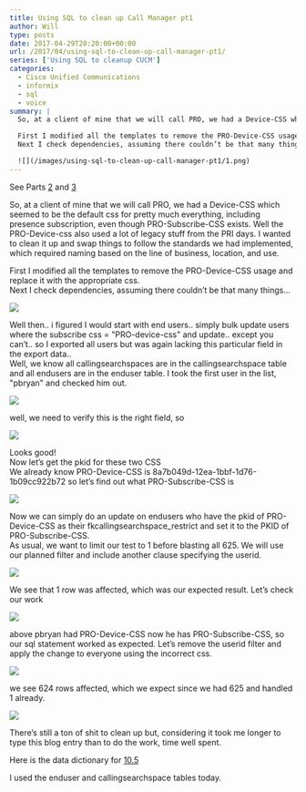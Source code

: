 ```yaml
---
title: Using SQL to clean up Call Manager pt1
author: Will
type: posts
date: 2017-04-29T20:20:00+00:00
url: /2017/04/using-sql-to-clean-up-call-manager-pt1/
series: ['Using SQL to cleanup CUCM']
categories:
  - Cisco Unified Communications
  - informix
  - sql
  - voice
summary: |
  So, at a client of mine that we will call PRO, we had a Device-CSS which seemed to be the default css for pretty much everything, including presence subscription, even though PRO-Subscribe-CSS exists. Well the PRO-Device-css also used a lot of legacy stuff from the PRI days. I wanted to clean it up and swap things to follow the standards we had implemented, which required naming based on the line of business, location, and use.

  First I modified all the templates to remove the PRO-Device-CSS usage and replace it with the appropriate css.  
  Next I check dependencies, assuming there couldn’t be that many things…

  ![](/images/using-sql-to-clean-up-call-manager-pt1/1.png)
---
```


See Parts&nbsp;[2][1]&nbsp;and&nbsp;[3][2]

So, at a client of mine that we will call PRO, we had a Device-CSS which seemed to be the default css for pretty much everything, including presence subscription, even though PRO-Subscribe-CSS exists. Well the PRO-Device-css also used a lot of legacy stuff from the PRI days. I wanted to clean it up and swap things to follow the standards we had implemented, which required naming based on the line of business, location, and use.

First I modified all the templates to remove the PRO-Device-CSS usage and replace it with the appropriate css.  
Next I check dependencies, assuming there couldn’t be that many things…

![](/images/using-sql-to-clean-up-call-manager-pt1/1.png)

Well then.. i figured I would start with end users.. simply bulk update users where the subscribe css = "PRO-device-css" and update.. except you can’t.. so I exported all users but was again lacking this particular field in the export data..  
Well, we know all callingsearchspaces are in the callingsearchspace table and all endusers are in the enduser table. I took the first user in the list, "pbryan" and checked him out.

![](/images/using-sql-to-clean-up-call-manager-pt1/2.png) 

well, we need to verify this is the right field, so

![](/images/using-sql-to-clean-up-call-manager-pt1/3.png)

Looks good!  
Now let’s get the pkid for these two CSS  
We already know PRO-Device-CSS is 8a7b049d-12ea-1bbf-1d76-1b09cc922b72 so let’s find out what PRO-Subscribe-CSS is

![](/images/using-sql-to-clean-up-call-manager-pt1/4.png)

Now we can simply do an update on endusers who have the pkid of PRO-Device-CSS as their fkcallingsearchspace_restrict and set it to the PKID of PRO-Subscribe-CSS.  
As usual, we want to limit our test to 1 before blasting all 625. We will use our planned filter and include another clause specifying the userid.

![](/images/using-sql-to-clean-up-call-manager-pt1/5.png)

We see that 1 row was affected, which was our expected result. Let’s check our work

![](/images/using-sql-to-clean-up-call-manager-pt1/6.png)

above pbryan had PRO-Device-CSS now he has PRO-Subscribe-CSS, so our sql statement worked as expected. Let’s remove the userid filter and apply the change to everyone using the incorrect css.

![](/images/using-sql-to-clean-up-call-manager-pt1/8.png)

we see 624 rows affected, which we expect since we had 625 and handled 1 already.

![](/images/using-sql-to-clean-up-call-manager-pt1/7.png)

There’s still a ton of shit to clean up but, considering it took me longer to type this blog entry than to do the work, time well spent.

Here is the data dictionary for [10.5](https://developer.cisco.com/media/UCM10.5DataDictionary/UCM10.5DataDictionary.htm)

I used the enduser and callingsearchspace tables today.

 [1]: /2017/05/using-sql-to-clean-up-call-manager-pt2/
 [2]: /2017/05/using-sql-to-clean-up-call-manager-pt3/